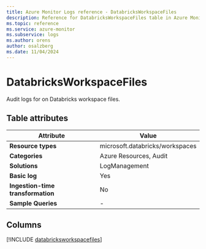 ```yaml
---
title: Azure Monitor Logs reference - DatabricksWorkspaceFiles
description: Reference for DatabricksWorkspaceFiles table in Azure Monitor Logs.
ms.topic: reference
ms.service: azure-monitor
ms.subservice: logs
ms.author: orens
author: osalzberg
ms.date: 11/04/2024
---
```


# DatabricksWorkspaceFiles

Audit logs for on Databricks workspace files.


## Table attributes

|Attribute|Value|
|---|---|
|**Resource types**|microsoft.databricks/workspaces|
|**Categories**|Azure Resources, Audit|
|**Solutions**| LogManagement|
|**Basic log**|Yes|
|**Ingestion-time transformation**|No|
|**Sample Queries**|-|



## Columns
  
[!INCLUDE [databricksworkspacefiles](~/reusable-content/ce-skilling/azure/includes/azure-monitor/reference/tables/databricksworkspacefiles-include.md)]
